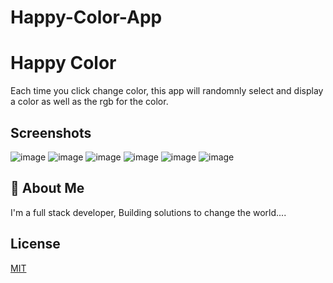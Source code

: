 # Happy-Color-App


# Happy Color

Each time you click change color, this app will randomnly select and display a color as well as the rgb for the color. 
## Screenshots
![image](https://user-images.githubusercontent.com/40554384/151557557-e372e20e-d1cc-4668-9fb7-c6d847af9805.png)
![image](https://user-images.githubusercontent.com/40554384/151557786-3398cafb-5a98-485c-9cc1-c31bf38cd774.png)
![image](https://user-images.githubusercontent.com/40554384/151557863-8d99e6c5-3c1c-46ec-86c0-0380e4168764.png)
![image](https://user-images.githubusercontent.com/40554384/151557947-97fbb98a-41c0-4ef0-a3b9-1352ac23a940.png)
![image](https://user-images.githubusercontent.com/40554384/151558277-1741e44c-ad06-406d-beed-1b2f93534582.png)
![image](https://user-images.githubusercontent.com/40554384/151558644-ffc0f244-f29b-485c-b3e5-f277639e6edd.png)
## 🚀 About Me
I'm a full stack developer, Building solutions to change the world....


## License

[MIT](https://choosealicense.com/licenses/mit/)


